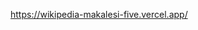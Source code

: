 https://wikipedia-makalesi-five.vercel.app/

<!-- Spoiler uyarısı ⬇️ Bu ipucunu gerçekten görmek istiyorsanız 50. satıra kadar ilerleyin - ama önce bunu kendi başınıza anlamaya çalışmayı düşünün 🚨
















































Bu görevi map yöntemini kullanarak tamamlayabilirsiniz.

Spoiler uyarısı ️️⬇️ Başka bir ipucu için 100. satıra ilerleyin - ama önce bunu kendi başınıza çözmeye çalışın 🚨















































Mevcut, manuel olarak oluşturulmuş liste öğelerinden birini, map yöntemi tarafından döndürülen liste öğelerinin nasıl görünmesi gerektiğine dair bir model olarak kullanın. Array öğelerine manuel olarak erişilen her yer için uygun kodu değiştirmeniz yeterlidir (örn. currentArticles[0].id).
 -->
